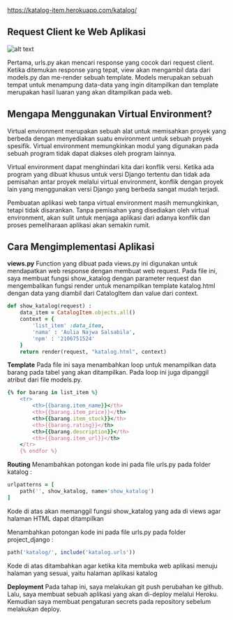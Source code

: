 https://katalog-item.herokuapp.com/katalog/

## Request Client ke Web Aplikasi
![alt text](./image/"bagan")

Pertama, urls.py akan mencari response yang cocok dari request client. Ketika ditemukan response yang tepat, view akan mengambil data dari models.py dan me-render sebuah template. Models merupakan sebuah tempat untuk menampung data-data yang ingin ditampilkan dan template merupakan hasil luaran yang akan ditampilkan pada web. 

## Mengapa Menggunakan Virtual Environment?
Virtual environment merupakan sebuah alat untuk memisahkan proyek yang berbeda dengan menyediakan suatu environment untuk sebuah proyek spesifik. Virtual environment memungkinkan modul yang digunakan pada sebuah program tidak dapat diakses oleh program lainnya. 

Virtual environment dapat menghindari kita dari konflik versi. Ketika ada program yang dibuat khusus untuk versi Django tertentu dan tidak ada pemisahan antar proyek melalui virtual environment, konflik dengan proyek lain yang menggunakan versi Django yang berbeda sangat mudah terjadi.

Pembuatan aplikasi web tanpa virtual environment masih memungkinkan, tetapi tidak disarankan. Tanpa pemisahan yang disediakan oleh virtual environment, akan sulit untuk menjaga aplikasi dari adanya konflik dan proses pemeliharaan aplikasi akan semakin rumit.

## Cara Mengimplementasi Aplikasi
**views.py**
Function yang dibuat pada views.py ini digunakan untuk mendapatkan web response dengan membuat web request. Pada file ini, saya membuat fungsi show_katalog dengan parameter request dan mengembalikan fungsi render untuk menampilkan template katalog.html dengan data yang diambil dari CatalogItem dan value dari context.

```ruby
def show_katalog(request) :
    data_item = CatalogItem.objects.all()
    context = {
        'list_item' :data_item,
        'nama' : 'Aulia Najwa Salsabila',
        'npm' : '2106751524'
    }
    return render(request, "katalog.html", context)
```
**Template**
Pada file ini saya menambahkan loop untuk menampilkan data barang pada tabel yang akan ditampilkan. Pada loop ini juga dipanggil atribut dari file models.py.
```ruby
{% for barang in list_item %}
    <tr>
        <th>{{barang.item_name}}</th>
        <th>{{barang.item_price}}</th>
        <th>{{barang.item_stock}}</th>
        <th>{{barang.rating}}</th>
        <th>{{barang.description}}</th>
        <th>{{barang.item_url}}</th>
    </tr>
    {% endfor %}
```
**Routing**
Menambahkan potongan kode ini pada file urls.py pada folder katalog :
```ruby
urlpatterns = [
    path('', show_katalog, name='show_katalog')
]
```
Kode di atas akan memanggil fungsi show_katalog yang ada di views agar halaman HTML dapat ditampilkan

Menambahkan potongan kode ini pada file urls.py pada folder project_django :
```ruby
path('katalog/', include('katalog.urls'))
```
Kode di atas ditambahkan agar ketika kita membuka web aplikasi menuju halaman yang sesuai, yaitu halaman aplikasi katalog

**Deployment**
Pada tahap ini, saya melakukan git push perubahan ke github. Lalu, saya membuat sebuah aplikasi yang akan di-deploy melalui Heroku. Kemudian saya membuat pengaturan secrets pada repository sebelum melakukan deploy.